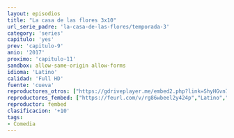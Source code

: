```yaml
---
layout: episodios
title: "La casa de las flores 3x10"
url_serie_padre: 'la-casa-de-las-flores/temporada-3'
category: 'series'
capitulo: 'yes'
prev: 'capitulo-9'
anio: '2017'
proximo: 'capitulo-11'
sandbox: allow-same-origin allow-forms
idioma: 'Latino'
calidad: 'Full HD'
fuente: 'cueva'
reproductores_otros: ["https://gdriveplayer.me/embed2.php?link=ShyHGvn7LGH5tP3vHWElvQM1J4XqKRNsmYHYGFk6GrQJYl7PH7wpHuOR0K5OLeEePu%252FFg1%252BLjbfvYdaLroy5zHP4Eu00cMM5Qfak84LW4gcsPx7RL2Klz22NSLVrrxQC8LfUwvGFb%252FyQRW1YtS0%252Fc6p5BirC%252F%252FFmVKGZT73P1sdertUBNR8p8i4S1OVWxF%252FEaMjIK5ysDsrLnLak5kLweL","Latino","https://supervideo.tv/e/wa344c0gioqz","Latino","https://gounlimited.to/embed-28iyn2bcduhv.html","Latino","https://mstream.space/c485z7cuusdb","Latino","https://mstream.space/bvgp37czfq2g","Latino"]
reproductores_fembed: ["https://feurl.com/v/rg86wbeel2y424p","Latino","https://feurl.com/v/ewpwdc--wpzk570","Latino"]
reproductor: fembed
clasificacion: '+10'
tags:
- Comedia
---
```












